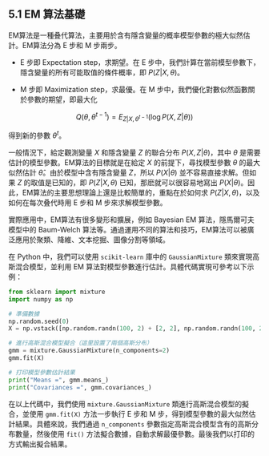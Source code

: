 ## 5.1 EM 算法基礎

EM算法是一種叠代算法，主要用於含有隱含變量的概率模型參數的極大似然估計。EM算法分為 E 步和 M 步兩步。

- E 步即 Expectation step，求期望。在 E 步中，我們計算在當前模型參數下，隱含變量的所有可能取值的條件概率，即 $P(Z|X,\theta)$。

- M 步即 Maximization step，求最優。在 M 步中，我們優化對數似然函數關於參數的期望，即最大化 

$$Q(\theta, \theta^{t-1}) =  E_{Z|X, \theta^{t-1}} (\log{P(X,Z|\theta)})$$

得到新的參數 $\theta^{t}$。

一般情況下，給定觀測變量 $X$ 和隱含變量 $Z$ 的聯合分布 $P(X, Z|\theta)$，其中 $\theta$ 是需要估計的模型參數。EM算法的目標就是在給定 $X$ 的前提下，尋找模型參數 $\theta$ 的最大似然估計 $\hat\theta$。由於模型中含有隱含變量 $Z$，所以 $P(X|\theta)$ 並不容易直接求解。但如果 $Z$ 的取值是已知的，即 $P(Z|X,\theta)$ 已知，那麽就可以很容易地寫出 $P(X|\theta)$。因此，EM算法的主要思想理論上還是比較簡單的，重點在於如何求 $P(Z|X,\theta)$，以及如何在每次叠代時用 E 步和 M 步來求解模型參數。

實際應用中，EM算法有很多變形和擴展，例如 Bayesian EM 算法，隱馬爾可夫模型中的 Baum-Welch 算法等。通過運用不同的算法和技巧，EM算法可以被廣泛應用於聚類、降維、文本挖掘、圖像分割等領域。

在 Python 中，我們可以使用 `scikit-learn` 庫中的 `GaussianMixture` 類來實現高斯混合模型，並利用 EM 算法對模型參數進行估計。具體代碼實現可參考以下示例：

```python
from sklearn import mixture
import numpy as np

# 準備數據
np.random.seed(0)
X = np.vstack([np.random.randn(100, 2) + [2, 2], np.random.randn(100, 2) + [-2, -2]])

# 進行高斯混合模型擬合（這里設置了兩個高斯分布）
gmm = mixture.GaussianMixture(n_components=2)
gmm.fit(X)

# 打印模型參數估計結果
print("Means =", gmm.means_)
print("Covariances =", gmm.covariances_)
```

在以上代碼中，我們使用 `mixture.GaussianMixture` 類進行高斯混合模型的擬合，並使用 `gmm.fit(X)` 方法一步執行 E 步和 M 步，得到模型參數的最大似然估計結果。具體來說，我們通過 `n_components` 參數指定高斯混合模型含有的高斯分布數量，然後使用 `fit()` 方法擬合數據，自動求解最優參數。最後我們以打印的方式輸出擬合結果。
